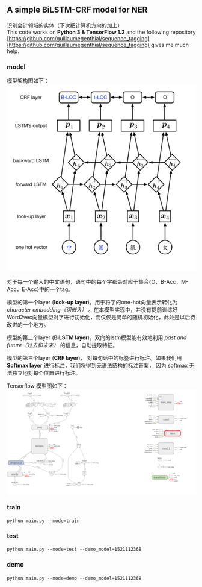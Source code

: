 ## A simple BiLSTM-CRF model for NER
识别会计领域的实体（下次把计算机方向的加上）  
This code works on __Python 3 & TensorFlow 1.2__ and the following repository [https://github.com/guillaumegenthial/sequence_tagging](https://github.com/guillaumegenthial/sequence_tagging) gives me much help.

### model
模型架构图如下：
![Network](./pics/pic1.png)

对于每一个输入的中文语句，语句中的每个字都会对应于集合{O，B-Acc，M-Acc，E-Acc}中的一个tag。

模型的第一个layer (__look-up layer__)，用于将字的one-hot向量表示转化为 *character embedding（词嵌入）* 。在本模型实现中，并没有提前训练好Word2vec向量模型对字进行初始化，而仅仅是简单的随机初始化，此处是以后待改进的一个地方。

模型的第二个layer (__BiLSTM layer__)，双向的lstm模型能有效地利用 *past and future（过去和未来）* 的信息，自动提取特征。

模型的第三个layer (__CRF layer__)， 对每句话中的标签进行标注。如果我们用 __Softmax layer__ 进行标注，我们将得到无语法结构的标注答案， 因为 softmax 无法独立地对每个位置进行标注。

Tensorflow 模型图如下：   
![Network](./pics/model_graph.png)
### train

`python main.py --mode=train `

### test

`python main.py --mode=test --demo_model=1521112368`

### demo

`python main.py --mode=demo --demo_model=1521112368`

